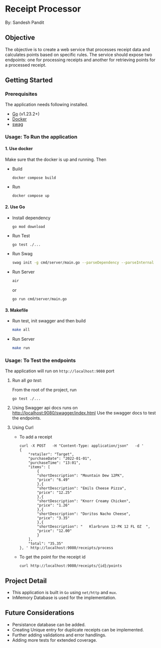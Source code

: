 # Receipt Processor

By: Sandesh Pandit

## Objective

The objective is to create a web service that processes receipt data and calculates points based on specific rules. The service should expose two endpoints: one for processing receipts and another for retrieving points for a processed receipt.

## Getting Started

### Prerequisites

The application needs following installed.

- [Go](https://go.dev/doc/install) (v1.23.2+)
- [Docker](https://docs.docker.com/engine/install/)
- [swag](https://github.com/swaggo/swag)

### Usage: To Run the application

#### 1. Use docker
Make sure that the docker is up and running. Then

- Build
    ```bash
    docker compose build
    ```
- Run
    ```bash
    docker compose up
    ```

#### 2. Use Go

- Install dependency
    ``` bash
    go mod download
    ```
- Run Test
    ```
    go test ./...
    ```
- Run Swag
    ```bash
    swag init -g cmd/server/main.go --parseDependency --parseInternal
    ```
- Run Server
    ```bash
    air
    ```
    or
    ```bash
    go run cmd/server/main.go
    ```

#### 3. Makefile
- Run test, init swagger and then build
    ```bash
    make all
    ```
- Run Server
    ```bash
    make run
    ```

### Usage: To Test the endpoints

The application will run on `http://localhost:9080` port

1. Run all *go test*:
    
    From the root of the project, run
    ```
    go test ./...
    ```
2. Using Swagger api docs runs on [http://localhost:9080/swagger/index.html](http://localhost:9080/swagger/index.html)
    Use the swagger docs to test the endpoints.
3. Using Curl
    - To add a receipt
        ```
        curl -X POST   -H "Content-Type: application/json"   -d '
        {   
            "retailer": "Target",
            "purchaseDate": "2022-01-01",
            "purchaseTime": "13:01",
            "items": [
                {
                "shortDescription": "Mountain Dew 12PK",
                "price": "6.49"
                },{
                "shortDescription": "Emils Cheese Pizza",
                "price": "12.25"
                },{
                "shortDescription": "Knorr Creamy Chicken",
                "price": "1.26"
                },{
                "shortDescription": "Doritos Nacho Cheese",
                "price": "3.35"
                },{
                "shortDescription": "   Klarbrunn 12-PK 12 FL OZ  ",
                "price": "12.00"
                }
            ],
            "total": "35.35"
        }, ' http://localhost:9080/receipts/process
        ```
    - To get the point for the receipt id
        ```
        curl http://localhost:9080/receipts/{id}/points
        ```

## Project Detail
- This application is built in `Go` using `net/http` and `mux`.
- InMemory Database is used for the implementation.

## Future Considerations
- Persistance database can be added.
- Creating Unique entry for duplicate receipts can be implemented.
- Further adding validations and error handlings.
- Adding more tests for extended coverage.
